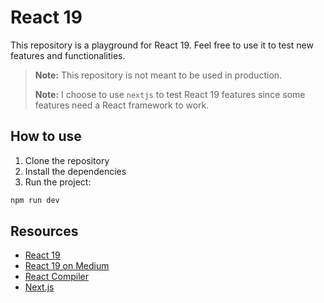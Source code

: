 # React 19

This repository is a playground for React 19. Feel free to use it to test new features and functionalities.

> **Note:** This repository is not meant to be used in production.
>
> **Note:** I choose to use `nextjs` to test React 19 features since some features need a React framework to work.

## How to use

1. Clone the repository
2. Install the dependencies
3. Run the project:

```bash
npm run dev
```

## Resources

- [React 19](https://react.dev/blog/2024/04/25/react-19)
- [React 19 on Medium](https://medium.com/@hassan.djirdeh/react-19-beta-is-out-4d41aa1d4eee)
- [React Compiler](https://19.react.dev/learn/react-compiler)
- [Next.js](https://nextjs.org/)
